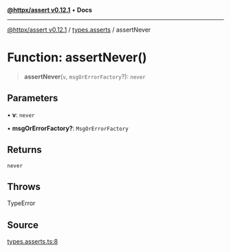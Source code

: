 [**@httpx/assert v0.12.1**](../../README.md) • **Docs**

***

[@httpx/assert v0.12.1](../../README.md) / [types.asserts](../README.md) / assertNever

# Function: assertNever()

> **assertNever**(`v`, `msgOrErrorFactory`?): `never`

## Parameters

• **v**: `never`

• **msgOrErrorFactory?**: `MsgOrErrorFactory`

## Returns

`never`

## Throws

TypeError

## Source

[types.asserts.ts:8](https://github.com/belgattitude/httpx/blob/9af23c30700a45e9eb95108b7ac53f133f16092b/packages/assert/src/types.asserts.ts#L8)
